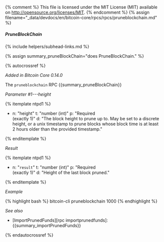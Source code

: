 {% comment %}
This file is licensed under the MIT License (MIT) available on
http://opensource.org/licenses/MIT.
{% endcomment %}
{% assign filename="_data/devdocs/en/bitcoin-core/rpcs/rpcs/pruneblockchain.md" %}

##### PruneBlockChain
{% include helpers/subhead-links.md %}

{% assign summary_pruneBlockChain="does PruneBlockChain." %}

{% autocrossref %}

*Added in Bitcoin Core 0.14.0*

The `pruneblockchain` RPC {{summary_pruneBlockChain}}

*Parameter #1---height*

{% itemplate ntpd1 %}
- n: "height"
  t: "number (int)"
  p: "Required<br>(exactly 1)"
  d: "The block height to prune up to. May be set to a discrete height, or a unix timestamp
       to prune blocks whose block time is at least 2 hours older than the provided timestamp."

{% enditemplate %}

*Result*

{% itemplate ntpd1 %}
- n: "`result`"
  t: "number (int)"
  p: "Required<br>(exactly 1)"
  d: "Height of the last block pruned."

{% enditemplate %}

*Example*

{% highlight bash %}
bitcoin-cli pruneblockchain 1000
{% endhighlight %}

*See also*

* [ImportPrunedFunds][rpc importprunedfunds]: {{summary_importPrunedFunds}}

{% endautocrossref %}
